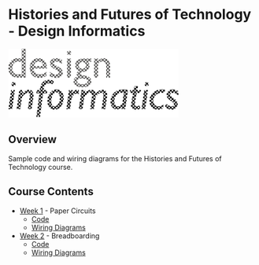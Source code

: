 # Histories and Futures of Technology - Design Informatics

![](images/di_logo.png)

## Overview

Sample code and wiring diagrams for the Histories and Futures of Technology course.

## Course Contents

- [Week 1](/examples/week-1/) - Paper Circuits
    - [Code](/examples/week-1/README.md/#code)
    - [Wiring Diagrams](/examples/week-1/README.md/#the-circuit)
- [Week 2](/examples/week-2/) - Breadboarding
    - [Code](/examples/week-2/README.md/#code)
    - [Wiring Diagrams](/examples/week-2/README.md/#wiring-diagrams)